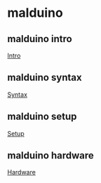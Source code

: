# malduino

## malduino intro
[Intro](https://github.com/enzotrompeneers/malduino/blob/master/Malduino-intro.docx)  
## malduino syntax
[Syntax](https://github.com/enzotrompeneers/malduino/blob/master/Malduino-syntax.docx)  
## malduino setup
[Setup](https://github.com/enzotrompeneers/malduino/blob/master/Malduino-setup.docx) 
## malduino hardware
[Hardware](https://github.com/enzotrompeneers/malduino/blob/master/Malduino-hardware.docx)   